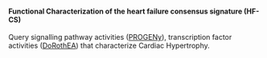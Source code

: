#### Functional Characterization of the heart failure consensus signature (HF-CS)

Query signalling pathway activities ([PROGENy](https://saezlab.github.io/progeny/)), transcription factor activities ([DoRothEA](https://saezlab.github.io/dorothea/)) that characterize Cardiac Hypertrophy.
